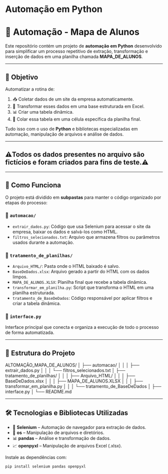 # Automação em Python 
# 🤖 Automação - Mapa de Alunos

Este repositório contém um projeto de **automação em Python** desenvolvido para simplificar um processo repetitivo de extração, transformação e inserção de dados em uma planilha chamada **MAPA_DE_ALUNOS**.

---

## 🎯 Objetivo

Automatizar a rotina de:

1. 📥 Coletar dados de um site da empresa automaticamente.
2. 🔄 Transformar esses dados em uma base estruturada em Excel.
3. 📊 Criar uma tabela dinâmica.
4. 📌 Colar essa tabela em uma célula específica da planilha final.

Tudo isso com o uso de **Python** e bibliotecas especializadas em automação, manipulação de arquivos e análise de dados.

---

## ⚠️Todos os dados presentes no arquivo são fictícios e foram criados para fins de teste.⚠️

---

## 🧠 Como Funciona

O projeto está dividido em **subpastas** para manter o código organizado por etapas do processo:

### 📁 `automacao/`

- `extrair_dados.py`: Código que usa Selenium para acessar o site da empresa, baixar os dados e salvá-los como HTML.
- `filtros_selecionados.txt`: Arquivo que armazena filtros ou parâmetros usados durante a automação.

### 📁 `tratamento_de_planilhas/`

- `Arquivo_HTML/`: Pasta onde o HTML baixado é salvo.
- `BaseDeDados.xlsx`: Arquivo gerado a partir do HTML com os dados limpos.
- `MAPA_DE_ALUNOS.XLSX`: Planilha final que recebe a tabela dinâmica.
- `transformar_em_planilha.py`: Script que transforma o HTML em uma planilha estruturada.
- `tratamento_de_BaseDeDados`: Código responsável por aplicar filtros e criar a tabela dinâmica.

### 📄 `interface.py`

Interface principal que conecta e organiza a execução de todo o processo de forma automatizada.

---

## 📂 Estrutura do Projeto

ALTOMAÇÃO_MAPA_DE_ALUNOS/
│
├── automacao/
│ │
│ ├── extrair_dados.py
│ │
│ └── filtros_selecionados.txt
│
├── tratamento_de_planilhas/
│ │
│ ├── Arquivo_HTML/
│ │
│ ├── BaseDeDados.xlsx
│ │
│ ├── MAPA_DE_ALUNOS.XLSX
│ │
│ ├── transformar_em_planilha.py
│ │
│ └── tratamento_de_BaseDeDados
│
├── interface.py
│
└── README.md

---

## 🛠️ Tecnologias e Bibliotecas Utilizadas

- 🧭 **Selenium** – Automação de navegador para extração de dados.
- 📂 **os** – Manipulação de arquivos e diretórios.
- 📊 **pandas** – Análise e transformação de dados.
- 📈 **openpyxl** – Manipulação de arquivos Excel (.xlsx).

Instale as dependências com:

```bash
pip install selenium pandas openpyxl
